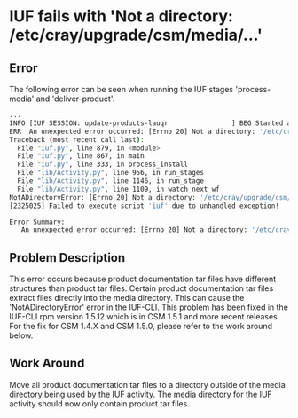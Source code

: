# IUF fails with 'Not a directory: /etc/cray/upgrade/csm/media/...'

## Error

The following error can be seen when running the IUF stages 'process-media' and 'deliver-product'.

```bash
...
INFO [IUF SESSION: update-products-lauqr                ] BEG Started at 2024-03-23 02:32:13.608312
ERR  An unexpected error occurred: [Errno 20] Not a directory: '/etc/cray/upgrade/csm/media/update-products/Slingshot_Hardware_Guide.pdf'
Traceback (most recent call last):
  File "iuf.py", line 879, in <module>
  File "iuf.py", line 867, in main
  File "iuf.py", line 333, in process_install
  File "lib/Activity.py", line 956, in run_stages
  File "lib/Activity.py", line 1146, in run_stage
  File "lib/Activity.py", line 1109, in watch_next_wf
NotADirectoryError: [Errno 20] Not a directory: '/etc/cray/upgrade/csm/media/update-products/Slingshot_Hardware_Guide.pdf'
[2325025] Failed to execute script 'iuf' due to unhandled exception!

Error Summary:
   An unexpected error occurred: [Errno 20] Not a directory: '/etc/cray/upgrade/csm/media/update-products/Slingshot_Hardware_Guide.pdf'
```

## Problem Description

This error occurs because product documentation tar files have different structures than product tar files.
Certain product documentation tar files extract files directly into the media directory. This can cause
the 'NotADirectoryError' error in the IUF-CLI. This problem has been fixed in the IUF-CLI rpm version 1.5.12 which is in CSM 1.5.1 and more recent releases.
For the fix for CSM 1.4.X and CSM 1.5.0, please refer to the work around below.

## Work Around

Move all product documentation tar files to a directory outside of the media directory being used by the IUF activity.
The media directory for the IUF activity should now only contain product tar files.
